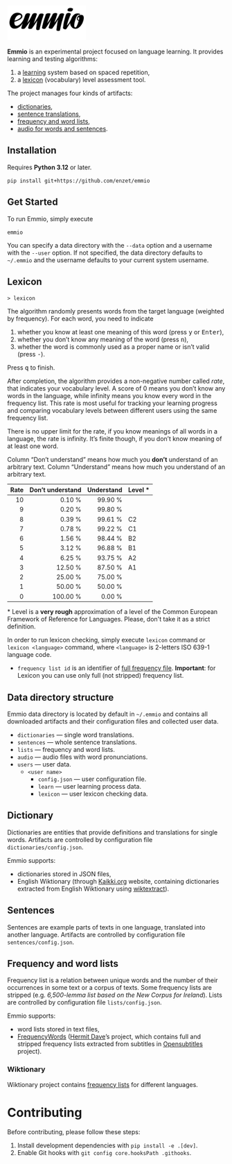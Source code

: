 <picture>
    <source media="(prefers-color-scheme: dark)" srcset="https://raw.githubusercontent.com/enzet/Emmio/master/doc/header_white.svg">
    <img src="https://raw.githubusercontent.com/enzet/Emmio/master/doc/header_black.svg" alt="Emmio logo" height="80">
</picture>

**Emmio** is an experimental project focused on language learning. It provides
learning and testing algorithms:
  1. a [learning](#learning) system based on spaced repetition,
  2. a [lexicon](#lexicon) (vocabulary) level assessment tool.

The project manages four kinds of artifacts:
  - [dictionaries](#dictionary),
  - [sentence translations](#sentences),
  - [frequency and word lists](#frequency-and-word-lists),
  - [audio for words and sentences](#audio).

## Installation

Requires **Python 3.12** or later.

```shell
pip install git+https://github.com/enzet/emmio
```

## Get Started

To run Emmio, simply execute

```shell
emmio
```

You can specify a data directory with the `--data` option and a username with
the `--user` option. If not specified, the data directory defaults to
`~/.emmio` and the username defaults to your current system username.

## Lexicon

```
> lexicon
```

The algorithm randomly presents words from the target language (weighted by
frequency). For each word, you need to indicate

  1. whether you know at least one meaning of this word (press <kbd>y</kbd> or
     <kbd>Enter</kbd>),
  2. whether you don’t know any meaning of the word (press <kbd>n</kbd>),
  3. whether the word is commonly used as a proper name or isn’t valid (press
     <kbd>-</kbd>).

Press <kbd>q</kbd> to finish.
 
After completion, the algorithm provides a non-negative number called _rate_,
that indicates your vocabulary level. A score of 0 means you don’t know any
words in the language, while infinity means you know every word in the
frequency list. This rate is most useful for tracking your learning progress
and comparing vocabulary levels between different users using the same
frequency list.

There is no upper limit for the rate, if you know meanings of all words in a
language, the rate is infinity. It’s finite though, if you don’t know meaning of
at least one word.

Column “Don’t understand” means how much you **don’t** understand of an
arbitrary text. Column “Understand” means how much you understand of an
arbitrary text.

| Rate | Don’t understand | Understand | Level * |
|-----:|-----------------:|-----------:|---------|
|   10 |           0.10 % |    99.90 % |         |
|    9 |           0.20 % |    99.80 % |         |
|    8 |           0.39 % |    99.61 % | C2      |
|    7 |           0.78 % |    99.22 % | C1      |
|    6 |           1.56 % |    98.44 % | B2      |
|    5 |           3.12 % |    96.88 % | B1      |
|    4 |           6.25 % |    93.75 % | A2      |
|    3 |          12.50 % |    87.50 % | A1      |
|    2 |          25.00 % |    75.00 % |         |
|    1 |          50.00 % |    50.00 % |         |
|    0 |         100.00 % |     0.00 % |         |

*&nbsp;Level is a **very rough** approximation of a level of the Common European
Framework of Reference for Languages. Please, don't take it as a strict
definition.

In order to run lexicon checking, simply execute `lexicon` command or
`lexicon <language>` command, where `<language>` is 2-letters ISO 639-1 language
code.

  * `frequency list id` is an identifier of [full frequency file](#frequency). 
    **Important**: for Lexicon you can use only full (not stripped) frequency
    list.

## Data directory structure

Emmio data directory is located by default in `~/.emmio` and contains all
downloaded artifacts and their configuration files and collected user data.

  - `dictionaries` — single word translations.
  - `sentences` — whole sentence translations.
  - `lists` — frequency and word lists.
  - `audio` — audio files with word pronunciations.
  - `users` — user data.
    - `<user name>`
      - `config.json` — user configuration file.
      - `learn` — user learning process data.
      - `lexicon` — user lexicon checking data.

## Dictionary

Dictionaries are entities that provide definitions and translations for single
words. Artifacts are controlled by configuration file
`dictionaries/config.json`.

Emmio supports:
  - dictionaries stored in JSON files,
  - English Wiktionary (through [Kaikki.org](https://kaikki.org) website,
    containing dictionaries extracted from English Wiktionary using
    [wiktextract](https://github.com/tatuylonen/wiktextract)).

## Sentences

Sentences are example parts of texts in one language, translated into another
language. Artifacts are controlled by configuration file
`sentences/config.json`.

## Frequency and word lists

Frequency list is a relation between unique words and the number of their
occurrences in some text or a corpus of texts. Some frequency lists are
stripped (e.g. _6,500-lemma list based on the New Corpus for Ireland_). Lists
are controlled by configuration file `lists/config.json`.

Emmio supports:
  - word lists stored in text files,
  - [FrequencyWords](https://github.com/hermitdave/FrequencyWords)
    ([Hermit Dave](https://github.com/hermitdave)’s project, which contains full
    and stripped frequency lists extracted from subtitles in
    [Opensubtitles](https://www.opensubtitles.org) project).

### Wiktionary

Wiktionary project contains
[frequency lists](https://en.wiktionary.org/wiki/Wiktionary:Frequency_lists) for
different languages.

# Contributing

Before contributing, please follow these steps:
  1. Install development dependencies with `pip install -e .[dev]`.
  2. Enable Git hooks with `git config core.hooksPath .githooks`.
